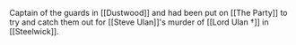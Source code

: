 Captain of the guards in [[Dustwood]] and had been put on [[The Party]] to try and catch them out for [[Steve Ulan]]'s murder of [[Lord Ulan †]] in [[Steelwick]].